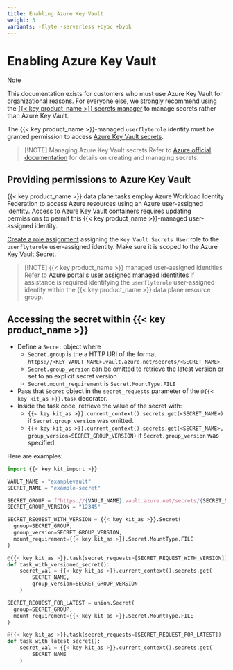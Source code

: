 ```yaml
---
title: Enabling Azure Key Vault
weight: 3
variants: -flyte -serverless +byoc +byok
---
```


# Enabling Azure Key Vault

> [!NOTE]
> This documentation exists for customers who must use Azure Key Vault for organizational reasons. For everyone else, we strongly recommend using the
> [{{< key product_name >}} secrets manager](../../development-cycle/managing-secrets) to manage secrets rather than Azure Key Vault.

The {{< key product_name >}}-managed `userflyterole` identity must be granted permission to access [Azure Key Vault secrets](https://learn.microsoft.com/en-us/azure/key-vault/secrets/about-secrets).

> [!NOTE] Managing Azure Key Vault secrets
> Refer to [Azure official documentation](https://learn.microsoft.com/en-us/azure/key-vault/secrets/quick-create-portal) for details on creating and managing secrets.

## Providing permissions to Azure Key Vault

{{< key product_name >}} data plane tasks employ Azure Workload Identity Federation to access Azure resources using an Azure user-assigned identity. Access to Azure Key Vault containers requires updating permissions to permit this {{< key product_name >}}-managed user-assigned identity.

[Create a role assignment](https://learn.microsoft.com/en-us/azure/role-based-access-control/role-assignments-portal) assigning the `Key Vault Secrets User` role to the `userflyterole` user-assigned identity. Make sure it is scoped to the Azure Key Vault Secret.

> [!NOTE] {{< key product_name >}} managed user-assigned identities
> Refer to [Azure portal's user assigned managed identitites](https://portal.azure.com/#view/HubsExtension/BrowseResource/resourceType/Microsoft.ManagedIdentity%2FuserAssignedIdentities) if assistance is required identifying the `userflyterole` user-assigned identity within the {{< key product_name >}} data plane resource group.

## Accessing the secret within {{< key product_name >}}

* Define a `Secret` object where
  * `Secret.group` is the a HTTP URI of the format `https://<KEY_VAULT_NAME>.vault.azure.net/secrets/<SECRET_NAME>`
  * `Secret.group_version` can be omitted to retrieve the latest version or set to an explicit secret version
  * `Secret.mount_requirement` is `Secret.MountType.FILE`
* Pass that `Secret` object in the `secret_requests` parameter of the `@{{< key kit_as >}}.task` decorator.
* Inside the task code, retrieve the value of the secret with:
  * `{{< key kit_as >}}.current_context().secrets.get(<SECRET_NAME>)` if `Secret.group_version` was omitted.
  * `{{< key kit_as >}}.current_context().secrets.get(<SECRET_NAME>, group_version=SECRET_GROUP_VERSION)` if `Secret.group_version` was specified.

Here are examples:

```python
import {{< key kit_import >}}

VAULT_NAME = "examplevault"
SECRET_NAME = "example-secret"

SECRET_GROUP = f"https://{VAULT_NAME}.vault.azure.net/secrets/{SECRET_NAME}"
SECRET_GROUP_VERSION = "12345"

SECRET_REQUEST_WITH_VERSION = {{< key kit_as >}}.Secret(
  group=SECRET_GROUP,
  group_version=SECRET_GROUP_VERSION,
  mount_requirement={{< key kit_as >}}.Secret.MountType.FILE
)

@{{< key kit_as >}}.task(secret_requests=[SECRET_REQUEST_WITH_VERSION])
def task_with_versioned_secret():
    secret_val = {{< key kit_as >}}.current_context().secrets.get(
        SECRET_NAME,
        group_version=SECRET_GROUP_VERSION
    )

SECRET_REQUEST_FOR_LATEST = union.Secret(
  group=SECRET_GROUP,
  mount_requirement={{< key kit_as >}}.Secret.MountType.FILE
)

@{{< key kit_as >}}.task(secret_requests=[SECRET_REQUEST_FOR_LATEST])
def task_with_latest_secret():
    secret_val = {{< key kit_as >}}.current_context().secrets.get(
        SECRET_NAME
    )
```
